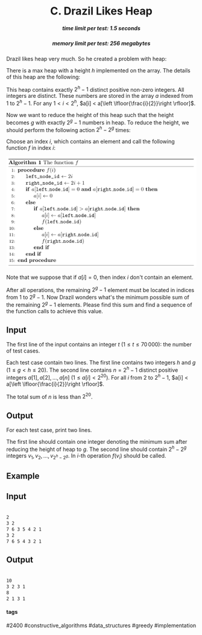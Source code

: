 <h1 style='text-align: center;'> C. Drazil Likes Heap</h1>

<h5 style='text-align: center;'>time limit per test: 1.5 seconds</h5>
<h5 style='text-align: center;'>memory limit per test: 256 megabytes</h5>

Drazil likes heap very much. So he created a problem with heap:

There is a max heap with a height $h$ implemented on the array. The details of this heap are the following:

This heap contains exactly $2^h - 1$ distinct positive non-zero integers. All integers are distinct. These numbers are stored in the array $a$ indexed from $1$ to $2^h-1$. For any $1 < i < 2^h$, $a[i] < a[\left \lfloor{\frac{i}{2}}\right \rfloor]$.

Now we want to reduce the height of this heap such that the height becomes $g$ with exactly $2^g-1$ numbers in heap. To reduce the height, we should perform the following action $2^h-2^g$ times:

Choose an index $i$, which contains an element and call the following function $f$ in index $i$:

![](images/d748546cbc8f1d0d4241d4bdbee9e783c3c48411.png)

Note that we suppose that if $a[i]=0$, then index $i$ don't contain an element.

After all operations, the remaining $2^g-1$ element must be located in indices from $1$ to $2^g-1$. Now Drazil wonders what's the minimum possible sum of the remaining $2^g-1$ elements. Please find this sum and find a sequence of the function calls to achieve this value.

## Input

The first line of the input contains an integer $t$ ($1 \leq t \leq 70\,000$): the number of test cases.

Each test case contain two lines. The first line contains two integers $h$ and $g$ ($1 \leq g < h \leq 20$). The second line contains $n = 2^h-1$ distinct positive integers $a[1], a[2], \ldots, a[n]$ ($1 \leq a[i] < 2^{20}$). For all $i$ from $2$ to $2^h - 1$, $a[i] < a[\left \lfloor{\frac{i}{2}}\right \rfloor]$.

The total sum of $n$ is less than $2^{20}$.

## Output

For each test case, print two lines.

The first line should contain one integer denoting the minimum sum after reducing the height of heap to $g$. The second line should contain $2^h - 2^g$ integers $v_1, v_2, \ldots, v_{2^h-2^g}$. In $i$-th operation $f(v_i)$ should be called.

## Example

## Input


```

2
3 2
7 6 3 5 4 2 1
3 2
7 6 5 4 3 2 1

```
## Output


```

10
3 2 3 1
8
2 1 3 1

```


#### tags 

#2400 #constructive_algorithms #data_structures #greedy #implementation 
